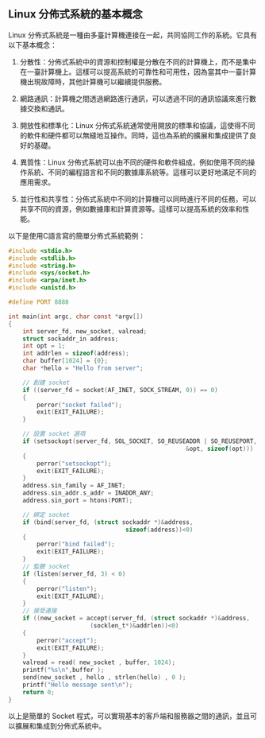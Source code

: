## Linux 分佈式系統的基本概念

Linux 分佈式系統是一種由多臺計算機連接在一起，共同協同工作的系統。它具有以下基本概念：

1. 分散性：分佈式系統中的資源和控制權是分散在不同的計算機上，而不是集中在一臺計算機上。這樣可以提高系統的可靠性和可用性，因為當其中一臺計算機出現故障時，其他計算機可以繼續提供服務。

2. 網路通訊：計算機之間透過網路進行通訊，可以透過不同的通訊協議來進行數據交換和通訊。

3. 開放性和標準化：Linux 分佈式系統通常使用開放的標準和協議，這使得不同的軟件和硬件都可以無縫地互操作。同時，這也為系統的擴展和集成提供了良好的基礎。

4. 異質性：Linux 分佈式系統可以由不同的硬件和軟件組成，例如使用不同的操作系統、不同的編程語言和不同的數據庫系統等。這樣可以更好地滿足不同的應用需求。

5. 並行性和共享性：分佈式系統中不同的計算機可以同時進行不同的任務，可以共享不同的資源，例如數據庫和計算資源等。這樣可以提高系統的效率和性能。

以下是使用C語言寫的簡單分佈式系統範例：

```c
#include <stdio.h>
#include <stdlib.h>
#include <string.h>
#include <sys/socket.h>
#include <arpa/inet.h>
#include <unistd.h>

#define PORT 8888

int main(int argc, char const *argv[])
{
    int server_fd, new_socket, valread;
    struct sockaddr_in address;
    int opt = 1;
    int addrlen = sizeof(address);
    char buffer[1024] = {0};
    char *hello = "Hello from server";

    // 創建 socket
    if ((server_fd = socket(AF_INET, SOCK_STREAM, 0)) == 0)
    {
        perror("socket failed");
        exit(EXIT_FAILURE);
    }

    // 設置 socket 選項
    if (setsockopt(server_fd, SOL_SOCKET, SO_REUSEADDR | SO_REUSEPORT,
                                                  &opt, sizeof(opt)))
    {
        perror("setsockopt");
        exit(EXIT_FAILURE);
    }
    address.sin_family = AF_INET;
    address.sin_addr.s_addr = INADDR_ANY;
    address.sin_port = htons(PORT);

    // 綁定 socket
    if (bind(server_fd, (struct sockaddr *)&address,
                                 sizeof(address))<0)
    {
        perror("bind failed");
        exit(EXIT_FAILURE);
    }
    // 監聽 socket
    if (listen(server_fd, 3) < 0)
    {
        perror("listen");
        exit(EXIT_FAILURE);
    }
    // 接受連接
    if ((new_socket = accept(server_fd, (struct sockaddr *)&address,
                       (socklen_t*)&addrlen))<0)
    {
        perror("accept");
        exit(EXIT_FAILURE);
    }
    valread = read( new_socket , buffer, 1024);
    printf("%s\n",buffer );
    send(new_socket , hello , strlen(hello) , 0 );
    printf("Hello message sent\n");
    return 0;
}
```

以上是簡單的 Socket 程式，可以實現基本的客戶端和服務器之間的通訊，並且可以擴展和集成到分佈式系統中。